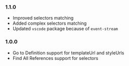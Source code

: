### 1.1.0

- Improved selectors matching
- Added complex selectors matching
- Updated `vscode` package because of `event-stream`

### 1.0.0

- Go to Definition support for templateUrl and styleUrls
- Find All References support for selectors
